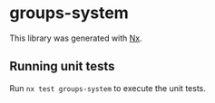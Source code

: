 # groups-system

This library was generated with [Nx](https://nx.dev).

## Running unit tests

Run `nx test groups-system` to execute the unit tests.

